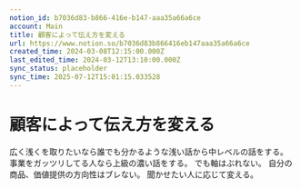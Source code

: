 ```yaml
---
notion_id: b7036d83-b866-416e-b147-aaa35a66a6ce
account: Main
title: 顧客によって伝え方を変える
url: https://www.notion.so/b7036d83b866416eb147aaa35a66a6ce
created_time: 2024-03-08T12:15:00.000Z
last_edited_time: 2024-03-12T13:10:00.000Z
sync_status: placeholder
sync_time: 2025-07-12T15:01:15.033528
---
```

# 顧客によって伝え方を変える

広く浅くを取りたいなら誰でも分かるような浅い話から中レベルの話をする。
事業をガッツリしてる人なら上級の濃い話をする。
でも軸はぶれない。
自分の商品、価値提供の方向性はブレない。
聞かせたい人に応じて変える。